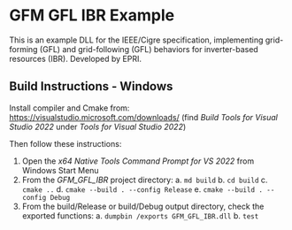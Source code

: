 # GFM GFL IBR Example

This is an example DLL for the IEEE/Cigre specification, implementing grid-forming (GFL) 
and grid-following (GFL) behaviors for inverter-based resources (IBR). Developed by EPRI.

## Build Instructions - Windows

Install compiler and Cmake from: https://visualstudio.microsoft.com/downloads/
(find *Build Tools for Visual Studio 2022* under *Tools for Visual Studio 2022*)

Then follow these instructions:

1. Open the *x64 Native Tools Command Prompt for VS 2022* from Windows Start Menu
2. From the _GFM_GFL_IBR_ project directory:
    a. `md build`
    b. `cd build`
    c. `cmake ..`
    d. `cmake --build . --config Release`
    e. `cmake --build . --config Debug`
3. From the build/Release or build/Debug output directory, check the exported functions:
    a. `dumpbin /exports GFM_GFL_IBR.dll`
    b. `test`
